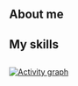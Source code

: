 <!-- ![](./assets/wizard-js-banner-compressed.mp4) I don't know why this doesn't work and it sucks -->


## About me


## My skills <!-- I don't want to copy your page too much so I'm going to write my own section here -->

## <!-- I am definitely going to copy this though -->
[![Activity graph](https://github-readme-activity-graph.vercel.app/graph?username=ehren-strifling&theme=gotham&hide_border=true)](https://github.com/ashutosh00710/github-readme-activity-graph)
